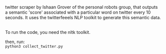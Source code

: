 twitter scraper by Ishaan Grover of the personal robots group, that outputs a semantic 'score' associated with a particular word on twitter every 10 seconds. It uses the twitterfeeels NLP toolkit to generate this semantic data.<br><br>

To run the code, you need the nltk toolkit.

then, run: <br>
<code>python3 collect_twitter.py</code>
